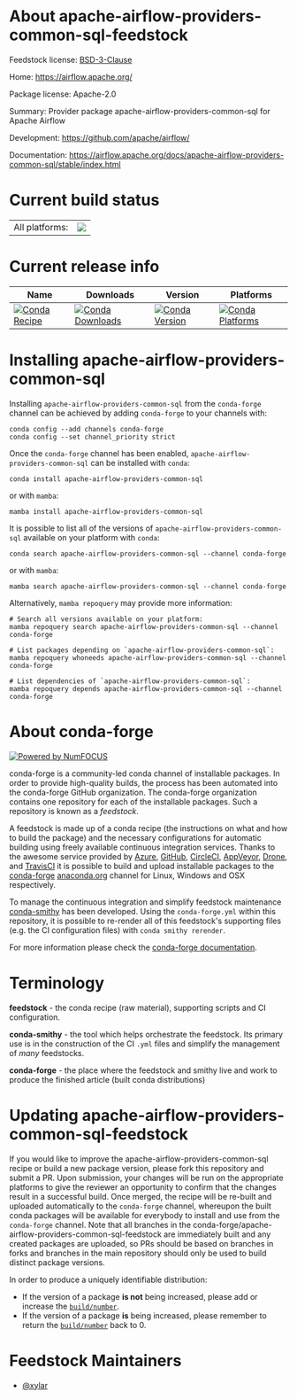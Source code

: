 About apache-airflow-providers-common-sql-feedstock
===================================================

Feedstock license: [BSD-3-Clause](https://github.com/conda-forge/apache-airflow-providers-common-sql-feedstock/blob/main/LICENSE.txt)

Home: https://airflow.apache.org/

Package license: Apache-2.0

Summary: Provider package apache-airflow-providers-common-sql for Apache Airflow

Development: https://github.com/apache/airflow/

Documentation: https://airflow.apache.org/docs/apache-airflow-providers-common-sql/stable/index.html

Current build status
====================


<table><tr><td>All platforms:</td>
    <td>
      <a href="https://dev.azure.com/conda-forge/feedstock-builds/_build/latest?definitionId=16900&branchName=main">
        <img src="https://dev.azure.com/conda-forge/feedstock-builds/_apis/build/status/apache-airflow-providers-common-sql-feedstock?branchName=main">
      </a>
    </td>
  </tr>
</table>

Current release info
====================

| Name | Downloads | Version | Platforms |
| --- | --- | --- | --- |
| [![Conda Recipe](https://img.shields.io/badge/recipe-apache--airflow--providers--common--sql-green.svg)](https://anaconda.org/conda-forge/apache-airflow-providers-common-sql) | [![Conda Downloads](https://img.shields.io/conda/dn/conda-forge/apache-airflow-providers-common-sql.svg)](https://anaconda.org/conda-forge/apache-airflow-providers-common-sql) | [![Conda Version](https://img.shields.io/conda/vn/conda-forge/apache-airflow-providers-common-sql.svg)](https://anaconda.org/conda-forge/apache-airflow-providers-common-sql) | [![Conda Platforms](https://img.shields.io/conda/pn/conda-forge/apache-airflow-providers-common-sql.svg)](https://anaconda.org/conda-forge/apache-airflow-providers-common-sql) |

Installing apache-airflow-providers-common-sql
==============================================

Installing `apache-airflow-providers-common-sql` from the `conda-forge` channel can be achieved by adding `conda-forge` to your channels with:

```
conda config --add channels conda-forge
conda config --set channel_priority strict
```

Once the `conda-forge` channel has been enabled, `apache-airflow-providers-common-sql` can be installed with `conda`:

```
conda install apache-airflow-providers-common-sql
```

or with `mamba`:

```
mamba install apache-airflow-providers-common-sql
```

It is possible to list all of the versions of `apache-airflow-providers-common-sql` available on your platform with `conda`:

```
conda search apache-airflow-providers-common-sql --channel conda-forge
```

or with `mamba`:

```
mamba search apache-airflow-providers-common-sql --channel conda-forge
```

Alternatively, `mamba repoquery` may provide more information:

```
# Search all versions available on your platform:
mamba repoquery search apache-airflow-providers-common-sql --channel conda-forge

# List packages depending on `apache-airflow-providers-common-sql`:
mamba repoquery whoneeds apache-airflow-providers-common-sql --channel conda-forge

# List dependencies of `apache-airflow-providers-common-sql`:
mamba repoquery depends apache-airflow-providers-common-sql --channel conda-forge
```


About conda-forge
=================

[![Powered by
NumFOCUS](https://img.shields.io/badge/powered%20by-NumFOCUS-orange.svg?style=flat&colorA=E1523D&colorB=007D8A)](https://numfocus.org)

conda-forge is a community-led conda channel of installable packages.
In order to provide high-quality builds, the process has been automated into the
conda-forge GitHub organization. The conda-forge organization contains one repository
for each of the installable packages. Such a repository is known as a *feedstock*.

A feedstock is made up of a conda recipe (the instructions on what and how to build
the package) and the necessary configurations for automatic building using freely
available continuous integration services. Thanks to the awesome service provided by
[Azure](https://azure.microsoft.com/en-us/services/devops/), [GitHub](https://github.com/),
[CircleCI](https://circleci.com/), [AppVeyor](https://www.appveyor.com/),
[Drone](https://cloud.drone.io/welcome), and [TravisCI](https://travis-ci.com/)
it is possible to build and upload installable packages to the
[conda-forge](https://anaconda.org/conda-forge) [anaconda.org](https://anaconda.org/)
channel for Linux, Windows and OSX respectively.

To manage the continuous integration and simplify feedstock maintenance
[conda-smithy](https://github.com/conda-forge/conda-smithy) has been developed.
Using the ``conda-forge.yml`` within this repository, it is possible to re-render all of
this feedstock's supporting files (e.g. the CI configuration files) with ``conda smithy rerender``.

For more information please check the [conda-forge documentation](https://conda-forge.org/docs/).

Terminology
===========

**feedstock** - the conda recipe (raw material), supporting scripts and CI configuration.

**conda-smithy** - the tool which helps orchestrate the feedstock.
                   Its primary use is in the construction of the CI ``.yml`` files
                   and simplify the management of *many* feedstocks.

**conda-forge** - the place where the feedstock and smithy live and work to
                  produce the finished article (built conda distributions)


Updating apache-airflow-providers-common-sql-feedstock
======================================================

If you would like to improve the apache-airflow-providers-common-sql recipe or build a new
package version, please fork this repository and submit a PR. Upon submission,
your changes will be run on the appropriate platforms to give the reviewer an
opportunity to confirm that the changes result in a successful build. Once
merged, the recipe will be re-built and uploaded automatically to the
`conda-forge` channel, whereupon the built conda packages will be available for
everybody to install and use from the `conda-forge` channel.
Note that all branches in the conda-forge/apache-airflow-providers-common-sql-feedstock are
immediately built and any created packages are uploaded, so PRs should be based
on branches in forks and branches in the main repository should only be used to
build distinct package versions.

In order to produce a uniquely identifiable distribution:
 * If the version of a package **is not** being increased, please add or increase
   the [``build/number``](https://docs.conda.io/projects/conda-build/en/latest/resources/define-metadata.html#build-number-and-string).
 * If the version of a package **is** being increased, please remember to return
   the [``build/number``](https://docs.conda.io/projects/conda-build/en/latest/resources/define-metadata.html#build-number-and-string)
   back to 0.

Feedstock Maintainers
=====================

* [@xylar](https://github.com/xylar/)


